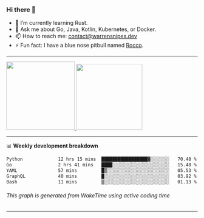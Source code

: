 ### Hi there 👋

- 🌱 I’m currently learning Rust.
- 💬 Ask me about Go, Java, Kotlin, Kubernetes, or Docker.
- 📫 How to reach me: contact@warrensnipes.dev
- ⚡ Fun fact: I have a blue nose pitbull named [Rocco](https://i.imgur.com/iLsSCKu.jpg).

-------


<a href="https://github.com/LockedThread/LockedThread">
  <img height="180em" src="https://github-readme-stats.vercel.app/api?username=LockedThread&theme=transparent&bg_color=00000000&show_icons=true&count_private=true" />
  <img height="174em" src="https://github-readme-stats.vercel.app/api/top-langs?username=LockedThread&theme=transparent&layout=compact&hide_progress=true&bg_color=00000000" />
  </a>

-------

📊 **Weekly development breakdown**
<!--START_SECTION:waka-->

```txt
Python             12 hrs 15 mins  █████████████████▓░░░░░░░   70.48 %
Go                 2 hrs 41 mins   ████░░░░░░░░░░░░░░░░░░░░░   15.48 %
YAML               57 mins         █▒░░░░░░░░░░░░░░░░░░░░░░░   05.53 %
GraphQL            40 mins         █░░░░░░░░░░░░░░░░░░░░░░░░   03.92 %
Bash               11 mins         ▒░░░░░░░░░░░░░░░░░░░░░░░░   01.13 %
```

<!--END_SECTION:waka-->
###### *This graph is generated from WakeTime using active coding time*
-------
